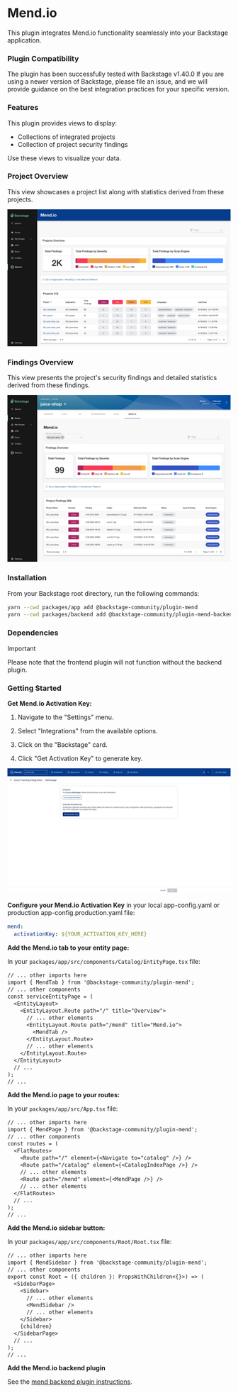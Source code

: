 # Mend.io

This plugin integrates Mend.io functionality seamlessly into your Backstage application.

### Plugin Compatibility

The plugin has been successfully tested with Backstage v1.40.0 If you are using a newer version of Backstage, please file an issue, and we will provide guidance on the best integration practices for your specific version.

### Features

This plugin provides views to display:

- Collections of integrated projects
- Collection of project security findings

Use these views to visualize your data.

### Project Overview

This view showcases a project list along with statistics derived from these projects.

![Project Overview](../../assets/overview.png)

### Findings Overview

This view presents the project's security findings and detailed statistics derived from these findings.

![Findings Overview](../../assets/tab.png)

### Installation

From your Backstage root directory, run the following commands:

```bash
yarn --cwd packages/app add @backstage-community/plugin-mend
yarn --cwd packages/backend add @backstage-community/plugin-mend-backend
```

### Dependencies

> [!IMPORTANT]
> Please note that the frontend plugin will not function without the backend plugin.

### Getting Started

**Get Mend.io Activation Key:**

1. Navigate to the "Settings" menu.

2. Select "Integrations" from the available options.

3. Click on the "Backstage" card.

4. Click "Get Activation Key" to generate key.

![Activation Key](../../assets/key.png)

**Configure your Mend.io Activation Key** in your local app-config.yaml or production app-config.production.yaml file:

```yaml
mend:
  activationKey: ${YOUR_ACTIVATION_KEY_HERE}
```

**Add the Mend.io tab to your entity page:**

In your `packages/app/src/components/Catalog/EntityPage.tsx` file:

```tsx
// ... other imports here
import { MendTab } from '@backstage-community/plugin-mend';
// ... other components
const serviceEntityPage = (
  <EntityLayout>
    <EntityLayout.Route path="/" title="Overview">
      // ... other elements
      <EntityLayout.Route path="/mend" title="Mend.io">
        <MendTab />
      </EntityLayout.Route>
      // ... other elements
    </EntityLayout.Route>
  </EntityLayout>
  // ...
);
// ...
```

**Add the Mend.io page to your routes:**

In your `packages/app/src/App.tsx` file:

```tsx
// ... other imports here
import { MendPage } from '@backstage-community/plugin-mend';
// ... other components
const routes = (
  <FlatRoutes>
    <Route path="/" element={<Navigate to="catalog" />} />
    <Route path="/catalog" element={<CatalogIndexPage />} />
    // ... other elements
    <Route path="/mend" element={<MendPage />} />
    // ... other elements
  </FlatRoutes>
  // ...
);
// ...
```

**Add the Mend.io sidebar button:**

In your `packages/app/src/components/Root/Root.tsx` file:

```tsx
// ... other imports here
import { MendSidebar } from '@backstage-community/plugin-mend';
// ... other components
export const Root = ({ children }: PropsWithChildren<{}>) => (
  <SidebarPage>
    <Sidebar>
      // ... other elements
      <MendSidebar />
      // ... other elements
    </Sidebar>
    {children}
  </SidebarPage>
  // ...
);
// ...
```

**Add the Mend.io backend plugin**

See the [mend backend plugin instructions](../mend-backend/README.md).

